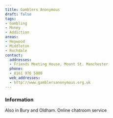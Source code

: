 ```yaml
---
title: Gamblers Anonymous
draft: false
tags:
- Gambling
- Money
- Addiction
areas:
- Heywood
- Middleton
- Rochdale
contact:
  addresses:
  - Friends Meeting House, Mount St. Manchester
  phone:
  - 0161 976 5000
  web_addresses:
  - http://www.gamblersanonymous.org.uk
---
```


### Information
Also in Bury and Oldham.       Online chatroom service

